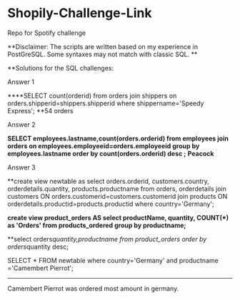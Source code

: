 # Shopily-Challenge-Link
Repo for Spotify challenge

**Disclaimer: The scripts are written  based on my experience in PostGreSQL. Some syntaxes may not match with classic SQL.
**

**Solutions for the SQL challenges:

Answer 1

****SELECT count(orderid) from orders join shippers on orders.shipperid=shippers.shipperid where shippername='Speedy Express';
**54 orders


Answer 2

**SELECT employees.lastname,count(orders.orderid) from employees join orders on 
employees.employeeid=orders.employeeid group by employees.lastname order by count(orders.orderid) desc
;**
**Peacock**

Answer 3


**create view newtable as
select orders.orderid, customers.country, orderdetails.quantity, products.productname
from orders, orderdetails
join customers ON orders.customerid=customers.customerid
join products ON orderdetails.productid=products.productid
where country='Germany';


**create view product_orders AS
select productName, quantity, COUNT(*) as 'Orders'
from products_ordered
group by  productname;**


**select orders*quantity,productname from product_orders order by orders*quantity desc;


SELECT * FROM newtable where country='Germany' and productname ='Camembert Pierrot';
****

Camembert Pierrot was ordered most amount in germany.

